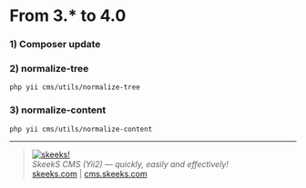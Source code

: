 From 3.* to 4.0
================

### 1) Composer update
 
### 2) normalize-tree

```
php yii cms/utils/normalize-tree
```

### 3) normalize-content

```
php yii cms/utils/normalize-content
```


___

> [![skeeks!](https://gravatar.com/userimage/74431132/13d04d83218593564422770b616e5622.jpg)](https://skeeks.com)  
<i>SkeekS CMS (Yii2) — quickly, easily and effectively!</i>  
[skeeks.com](https://skeeks.com) | [cms.skeeks.com](https://cms.skeeks.com)

